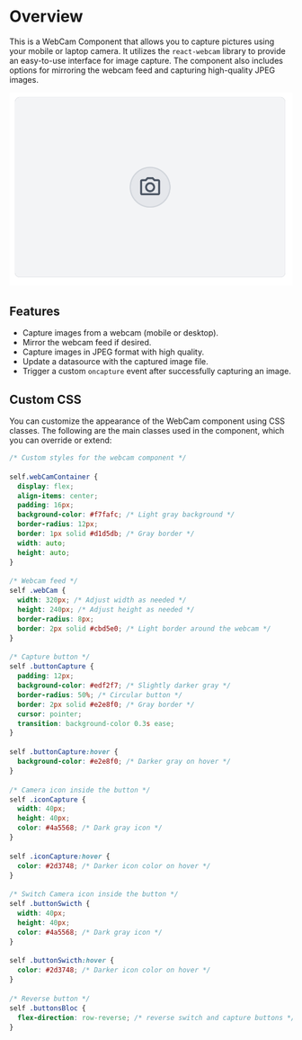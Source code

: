 # Overview

This is a WebCam Component that allows you to capture pictures using your mobile or laptop camera. It utilizes the `react-webcam` library to provide an easy-to-use interface for image capture. The component also includes options for mirroring the webcam feed and capturing high-quality JPEG images.

![WebCam](./public/webCam.png)

## Features

- Capture images from a webcam (mobile or desktop).
- Mirror the webcam feed if desired.
- Capture images in JPEG format with high quality.
- Update a datasource with the captured image file.
- Trigger a custom `oncapture` event after successfully capturing an image.

## Custom CSS

You can customize the appearance of the WebCam component using CSS classes. The following are the main classes used in the component, which you can override or extend:

```CSS
/* Custom styles for the webcam component */

self.webCamContainer {
  display: flex;
  align-items: center;
  padding: 16px;
  background-color: #f7fafc; /* Light gray background */
  border-radius: 12px;
  border: 1px solid #d1d5db; /* Gray border */
  width: auto;
  height: auto;
}

/* Webcam feed */
self .webCam {
  width: 320px; /* Adjust width as needed */
  height: 240px; /* Adjust height as needed */
  border-radius: 8px;
  border: 2px solid #cbd5e0; /* Light border around the webcam */
}

/* Capture button */
self .buttonCapture {
  padding: 12px;
  background-color: #edf2f7; /* Slightly darker gray */
  border-radius: 50%; /* Circular button */
  border: 2px solid #e2e8f0; /* Gray border */
  cursor: pointer;
  transition: background-color 0.3s ease;
}

self .buttonCapture:hover {
  background-color: #e2e8f0; /* Darker gray on hover */
}

/* Camera icon inside the button */
self .iconCapture {
  width: 40px;
  height: 40px;
  color: #4a5568; /* Dark gray icon */
}

self .iconCapture:hover {
  color: #2d3748; /* Darker icon color on hover */
}

/* Switch Camera icon inside the button */
self .buttonSwicth {
  width: 40px;
  height: 40px;
  color: #4a5568; /* Dark gray icon */
}

self .buttonSwicth:hover {
  color: #2d3748; /* Darker icon color on hover */
}

/* Reverse button */
self .buttonsBloc {
  flex-direction: row-reverse; /* reverse switch and capture buttons */
}
```
